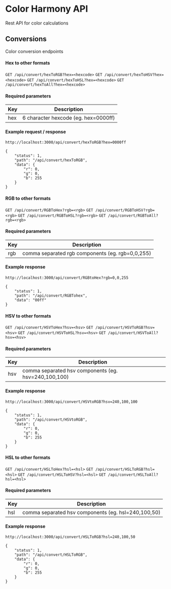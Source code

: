 # Color Harmony API

Rest API for color calculations

## Conversions

Color conversion endpoints

#### Hex to other formats
`GET /api/convert/hexToRGB?hex=<hexcode>`
`GET /api/convert/hexToHSV?hex=<hexcode>`
`GET /api/convert/hexToHSL?hex=<hexcode>`
`GET /api/convert/hexToAll?hex=<hexcode>`

#### Required parameters

| Key      | Description   |
| ------------- |-------------  |
| hex       | 6 character hexcode (eg. hex=0000ff)  |

#### Example request / response
`http://localhost:3000/api/convert/hexToRGB?hex=0000ff`
```
{
    "status": 1,
    "path": "/api/convert/hexToRGB",
    "data": {
        "r": 0,
        "g": 0,
        "b": 255
    }
}
```

#### RGB to other formats
`GET /api/convert/RGBToHex?rgb=<rgb>`
`GET /api/convert/RGBToHSV?rgb=<rgb>`
`GET /api/convert/RGBToHSL?rgb=<rgb>`
`GET /api/convert/RGBToAll?rgb=<rgb>`

#### Required parameters

| Key      | Description   |
| ------------- |-------------  |
| rgb       | comma separated rgb components (eg. rgb=0,0,255)  |

#### Example response
`http://localhost:3000/api/convert/RGBtoHex?rgb=0,0,255`
```
{
    "status": 1,
    "path": "/api/convert/RGBTohex",
    "data": "00ff"
}
```

#### HSV to other formats
`GET /api/convert/HSVToHex?hsv=<hsv>`
`GET /api/convert/HSVToRGB?hsv=<hsv>`
`GET /api/convert/HSVToHSL?hsv=<hsv>`
`GET /api/convert/HSVToAll?hsv=<hsv>`

#### Required parameters

| Key      | Description   |
| ------------- |-------------  |
| hsv       | comma separated hsv components (eg. hsv=240,100,100)  |

#### Example response
`http://localhost:3000/api/convert/HSVtoRGB?hsv=240,100,100`
```
{
    "status": 1,
    "path": "/api/convert/HSVtoRGB",
    "data": {
        "r": 0,
        "g": 0,
        "b": 255
    }
}
```

#### HSL to other formats
`GET /api/convert/HSLToHex?hsl=<hsl>`
`GET /api/convert/HSLToRGB?hsl=<hsl>`
`GET /api/convert/HSLToHSV?hsl=<hsl>`
`GET /api/convert/HSLToAll?hsl=<hsl>`

#### Required parameters

| Key      | Description   |
| ------------- |-------------  |
| hsl       | comma separated hsv components (eg. hsl=240,100,50)  |

#### Example response
`http://localhost:3000/api/convert/HSLToRGB?hsl=240,100,50`
```
{
    "status": 1,
    "path": "/api/convert/HSLToRGB",
    "data": {
        "r": 0,
        "g": 0,
        "b": 255
    }
}
```